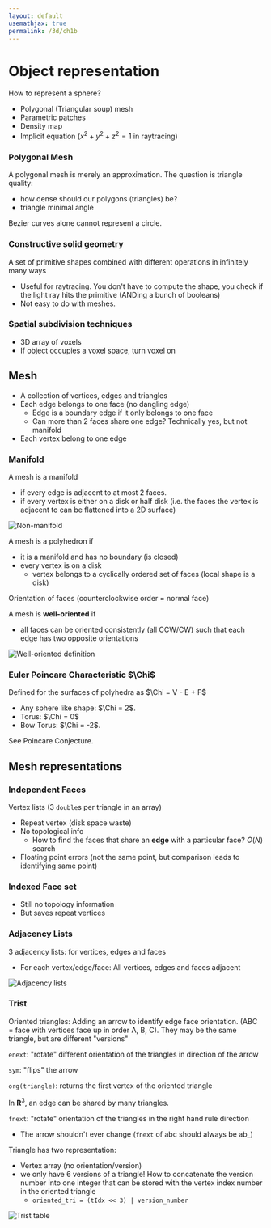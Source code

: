 ```yaml
---
layout: default
usemathjax: true
permalink: /3d/ch1b
---
```


# Object representation

How to represent a sphere?

- Polygonal (Triangular soup) mesh
- Parametric patches
- Density map
- Implicit equation ($x^2 + y^2 + z^2 = 1$ in raytracing)

### Polygonal Mesh

A polygonal mesh is merely an approximation. The question is triangle quality:

- how dense should our polygons (triangles) be?
- triangle minimal angle

Bezier curves alone cannot represent a circle. 

### Constructive solid geometry

A set of primitive shapes combined with different operations in infinitely many ways

- Useful for raytracing. You don't have to compute the shape, you check if the light ray hits the primitive (ANDing a bunch of booleans)
- Not easy to do with meshes.

### Spatial subdivision techniques

- 3D array of voxels
- If object occupies a voxel space, turn voxel on

## Mesh

- A collection of vertices, edges and triangles
- Each edge belongs to one face (no dangling edge)
  - Edge is a boundary edge if it only belongs to one face
  - Can more than 2 faces share one edge? Technically yes, but not manifold
- Each vertex belong to one edge

### Manifold

A mesh is a manifold 

- if every edge is adjacent to at most 2 faces.
- if every vertex is either on a disk or half disk (i.e. the faces the vertex is adjacent to can be flattened into a 2D surface)

![Non-manifold](/notes-blog/assets/img/3d/non-manifold.png)

A mesh is a polyhedron if

- it is a manifold and has no boundary (is closed)
- every vertex is on a disk 
  - vertex belongs to a cyclically ordered set of faces (local shape is a disk)

Orientation of faces (counterclockwise order = normal face)

A mesh is **well-oriented** if

- all faces can be oriented consistently (all CCW/CW) such that each edge has two opposite orientations

![Well-oriented definition](/notes-blog/assets/img/3d/well-oriented-def.png)

### Euler Poincare Characteristic $\Chi$

Defined for the surfaces of polyhedra as $\Chi = V - E + F$

- Any sphere like shape: $\Chi = 2$.
- Torus: $\Chi = 0$
- Bow Torus: $\Chi = -2$.

See Poincare Conjecture.

## Mesh representations

### Independent Faces

Vertex lists (3 `double`s per triangle in an array)

- Repeat vertex (disk space waste)
- No topological info
  - How to find the faces that share an **edge** with a particular face? $O(N)$ search
- Floating point errors (not the same point, but comparison leads to identifying same point)

### Indexed Face set

- Still no topology information
- But saves repeat vertices

### Adjacency Lists

3 adjacency lists: for vertices, edges and faces

- For each vertex/edge/face: All vertices, edges and faces adjacent

![Adjacency lists](/notes-blog/assets/img/3d/adjacency_lists.png)

### Trist 

Oriented triangles: Adding an arrow to identify edge face orientation. (ABC = face with vertices face up in order A, B, C). They may be the same triangle, but are different "versions"

`enext`: "rotate" different orientation of the triangles in direction of the arrow

`sym`: "flips" the arrow

`org(triangle)`: returns the first vertex of the oriented triangle

In $\mathbf{R}^3$, an edge can be shared by many triangles.

`fnext`: "rotate" orientation of the triangles in the right hand rule direction

- The arrow shouldn't ever change (`fnext` of abc should always be ab_)

Triangle has two representation:

- Vertex array (no orientation/version)
- we only have 6 versions of a triangle! How to concatenate the version number into one integer that can be stored with the vertex index number in the oriented triangle
  - `oriented_tri = (tIdx << 3) | version_number`

![Trist table](/notes-blog/assets/img/3d/tristtable.png)
